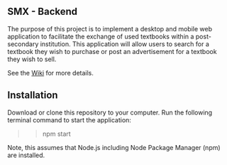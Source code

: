 ## SMX - Backend

The purpose of this project is to implement a desktop and mobile web application to facilitate the exchange of used textbooks within a post-secondary institution. This application will allow users to search for a textbook they wish to purchase or post an advertisement for a textbook they wish to sell.

See the [Wiki](https://github.com/samcodrington/smx-frontend/wiki) for more details.

## Installation

Download or clone this repository to your computer. Run the following terminal command to start the application:
  >>npm start

Note, this assumes that Node.js including Node Package Manager (npm) are installed.
